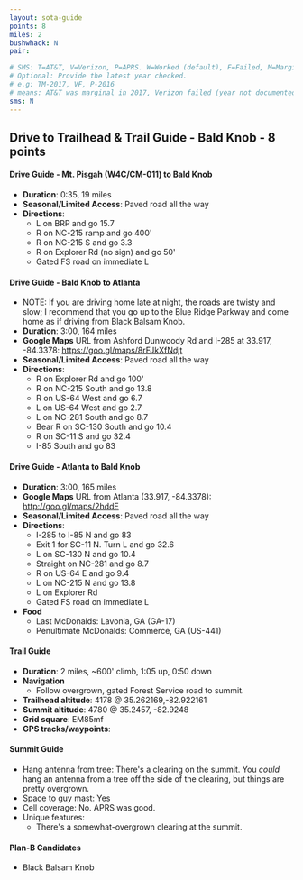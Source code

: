 ```yaml
---
layout: sota-guide
points: 8
miles: 2
bushwhack: N
pair: 

# SMS: T=AT&T, V=Verizon, P=APRS. W=Worked (default), F=Failed, M=Marginal (some failed).
# Optional: Provide the latest year checked.
# e.g: TM-2017, VF, P-2016
# means: AT&T was marginal in 2017, Verizon failed (year not documented), APRS worked in 2016.
sms: N
---
```

Drive to Trailhead & Trail Guide - Bald Knob - 8 points
--------------------------------------------------------
#### Drive Guide - Mt. Pisgah (W4C/CM-011) to Bald Knob

* **Duration**: 0:35, 19 miles
* **Seasonal/Limited Access**: Paved road all the way
* **Directions**:
    * L on BRP and go 15.7
    * R on NC-215 ramp and go 400'
    * R on NC-215 S and go 3.3
    * R on Explorer Rd (no sign) and go 50'
    * Gated FS road on immediate L

#### Drive Guide - Bald Knob to Atlanta

* NOTE: If you are driving home late at night, the roads are twisty and slow; I recommend that you go up to the Blue Ridge Parkway and come home as if driving from Black Balsam Knob.
* **Duration**: 3:00, 164 miles
* **Google Maps** URL from Ashford Dunwoody Rd and I-285 at 33.917, -84.3378: https://goo.gl/maps/8rFJkXfNdjt
* **Seasonal/Limited Access**: Paved road all the way
* **Directions**:
    * R on Explorer Rd and go 100'
    * R on NC-215 South and go 13.8
    * R on US-64 West and go 6.7
    * L on US-64 West and go 2.7
    * L on NC-281 South and go 8.7
    * Bear R on SC-130 South and go 10.4
    * R on SC-11 S and go 32.4
    * I-85 South and go 83

#### Drive Guide - Atlanta to Bald Knob

* **Duration**: 3:00, 165 miles
* **Google Maps** URL from Atlanta (33.917, -84.3378): http://goo.gl/maps/2hddE
* **Seasonal/Limited Access**: Paved road all the way
* **Directions**:
    * I-285 to I-85 N and go 83
    * Exit 1 for SC-11 N. Turn L and go 32.6
    * L on SC-130 N and go 10.4
    * Straight on NC-281 and go 8.7
    * R on US-64 E and go 9.4
    * L on NC-215 N and go 13.8
    * L on Explorer Rd 
    * Gated FS road on immediate L
* **Food**
    * Last McDonalds: Lavonia, GA (GA-17)
    * Penultimate McDonalds: Commerce, GA (US-441)

#### Trail Guide

* **Duration**: 2 miles, ~600' climb, 1:05 up, 0:50 down
* **Navigation**
    * Follow overgrown, gated Forest Service road to summit.
* **Trailhead altitude**: 4178 @ 35.262169,-82.922161
* **Summit altitude**: 4780 @ 35.2457, -82.9248
* **Grid square**: EM85mf
* **GPS tracks/waypoints**:

#### Summit Guide

* Hang antenna from tree: There's a clearing on the summit.  You *could* hang an antenna from a tree off the side of the clearing, but things are pretty overgrown.
* Space to guy mast: Yes
* Cell coverage: No.  APRS was good.
* Unique features:
    * There's a somewhat-overgrown clearing at the summit.

#### Plan-B Candidates

* Black Balsam Knob
